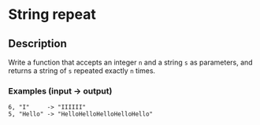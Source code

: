 # String repeat
## Description
Write a function that accepts an integer `n` and a string `s` as parameters, and returns a string of `s` repeated exactly `n` times.

### Examples (input -> output)
```
6, "I"     -> "IIIIII"
5, "Hello" -> "HelloHelloHelloHelloHello"
```
